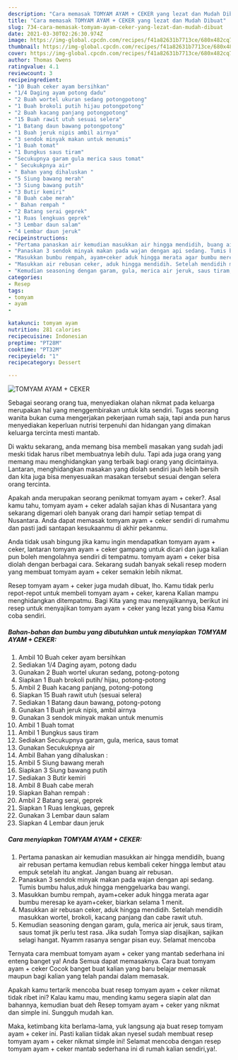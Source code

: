 ```yaml
---
description: "Cara memasak TOMYAM AYAM + CEKER yang lezat dan Mudah Dibuat"
title: "Cara memasak TOMYAM AYAM + CEKER yang lezat dan Mudah Dibuat"
slug: 734-cara-memasak-tomyam-ayam-ceker-yang-lezat-dan-mudah-dibuat
date: 2021-03-30T02:26:30.974Z
image: https://img-global.cpcdn.com/recipes/f41a82631b7713ce/680x482cq70/tomyam-ayam-ceker-foto-resep-utama.jpg
thumbnail: https://img-global.cpcdn.com/recipes/f41a82631b7713ce/680x482cq70/tomyam-ayam-ceker-foto-resep-utama.jpg
cover: https://img-global.cpcdn.com/recipes/f41a82631b7713ce/680x482cq70/tomyam-ayam-ceker-foto-resep-utama.jpg
author: Thomas Owens
ratingvalue: 4.1
reviewcount: 3
recipeingredient:
- "10 Buah ceker ayam bersihkan"
- "1/4 Daging ayam potong dadu"
- "2 Buah wortel ukuran sedang potongpotong"
- "1 Buah brokoli putih hijau potongpotong"
- "2 Buah kacang panjang potongpotong"
- "15 Buah rawit utuh sesuai selera"
- "1 Batang daun bawang potongpotong"
- "1 Buah jeruk nipis ambil airnya"
- "3 sendok minyak makan untuk menumis"
- "1 Buah tomat"
- "1 Bungkus saus tiram"
- "Secukupnya garam gula merica saus tomat"
- " Secukukpnya air"
- " Bahan yang dihaluskan "
- "5 Siung bawang merah"
- "3 Siung bawang putih"
- "3 Butir kemiri"
- "8 Buah cabe merah"
- " Bahan rempah "
- "2 Batang serai geprek"
- "1 Ruas lengkuas geprek"
- "3 Lembar daun salam"
- "4 Lembar daun jeruk"
recipeinstructions:
- "Pertama panaskan air kemudian masukkan air hingga mendidih, buang air rebusan pertama kemudian rebus kembali ceker hingga lembut atau empuk setelah itu angkat. Jangan buang air rebusan."
- "Panaskan 3 sendok minyak makan pada wajan dengan api sedang. Tumis bumbu halus,aduk hingga menggeluarka bau wangi."
- "Masukkan bumbu rempah, ayam+ceker aduk hingga merata agar bumbu meresap ke ayam+ceker, biarkan selama 1 menit."
- "Masukkan air rebusan ceker, aduk hingga mendidih. Setelah mendidih masukkan wortel, brokoli, kacang panjang dan cabe rawit utuh."
- "Kemudian seasoning dengan garam, gula, merica air jeruk, saus tiram, saus tomat jik perlu test rasa. Jika sudah Tomya siap disajikan, sajikan selagi hangat. Nyamm rasanya sengar pisan euy. Selamat mencoba"
categories:
- Resep
tags:
- tomyam
- ayam
- 

katakunci: tomyam ayam  
nutrition: 281 calories
recipecuisine: Indonesian
preptime: "PT28M"
cooktime: "PT32M"
recipeyield: "1"
recipecategory: Dessert

---
```



![TOMYAM AYAM + CEKER](https://img-global.cpcdn.com/recipes/f41a82631b7713ce/680x482cq70/tomyam-ayam-ceker-foto-resep-utama.jpg)

Sebagai seorang orang tua, menyediakan olahan nikmat pada keluarga merupakan hal yang menggembirakan untuk kita sendiri. Tugas seorang  wanita bukan cuma mengerjakan pekerjaan rumah saja, tapi anda pun harus menyediakan keperluan nutrisi terpenuhi dan hidangan yang dimakan keluarga tercinta mesti mantab.

Di waktu  sekarang, anda memang bisa membeli masakan yang sudah jadi meski tidak harus ribet membuatnya lebih dulu. Tapi ada juga orang yang memang mau menghidangkan yang terbaik bagi orang yang dicintainya. Lantaran, menghidangkan masakan yang diolah sendiri jauh lebih bersih dan kita juga bisa menyesuaikan masakan tersebut sesuai dengan selera orang tercinta. 



Apakah anda merupakan seorang penikmat tomyam ayam + ceker?. Asal kamu tahu, tomyam ayam + ceker adalah sajian khas di Nusantara yang sekarang digemari oleh banyak orang dari hampir setiap tempat di Nusantara. Anda dapat memasak tomyam ayam + ceker sendiri di rumahmu dan pasti jadi santapan kesukaanmu di akhir pekanmu.

Anda tidak usah bingung jika kamu ingin mendapatkan tomyam ayam + ceker, lantaran tomyam ayam + ceker gampang untuk dicari dan juga kalian pun boleh mengolahnya sendiri di tempatmu. tomyam ayam + ceker bisa diolah dengan berbagai cara. Sekarang sudah banyak sekali resep modern yang membuat tomyam ayam + ceker semakin lebih nikmat.

Resep tomyam ayam + ceker juga mudah dibuat, lho. Kamu tidak perlu repot-repot untuk membeli tomyam ayam + ceker, karena Kalian mampu menghidangkan ditempatmu. Bagi Kita yang mau menyajikannya, berikut ini resep untuk menyajikan tomyam ayam + ceker yang lezat yang bisa Kamu coba sendiri.

<!--inarticleads1-->

##### Bahan-bahan dan bumbu yang dibutuhkan untuk menyiapkan TOMYAM AYAM + CEKER:

1. Ambil 10 Buah ceker ayam bersihkan
1. Sediakan 1/4 Daging ayam, potong dadu
1. Gunakan 2 Buah wortel ukuran sedang, potong-potong
1. Siapkan 1 Buah brokoli putih/ hijau, potong-potong
1. Ambil 2 Buah kacang panjang, potong-potong
1. Siapkan 15 Buah rawit utuh (sesuai selera)
1. Sediakan 1 Batang daun bawang, potong-potong
1. Gunakan 1 Buah jeruk nipis, ambil airnya
1. Gunakan 3 sendok minyak makan untuk menumis
1. Ambil 1 Buah tomat
1. Ambil 1 Bungkus saus tiram
1. Sediakan Secukupnya garam, gula, merica, saus tomat
1. Gunakan  Secukukpnya air
1. Ambil  Bahan yang dihaluskan :
1. Ambil 5 Siung bawang merah
1. Siapkan 3 Siung bawang putih
1. Sediakan 3 Butir kemiri
1. Ambil 8 Buah cabe merah
1. Siapkan  Bahan rempah :
1. Ambil 2 Batang serai, geprek
1. Siapkan 1 Ruas lengkuas, geprek
1. Gunakan 3 Lembar daun salam
1. Siapkan 4 Lembar daun jeruk




<!--inarticleads2-->

##### Cara menyiapkan TOMYAM AYAM + CEKER:

1. Pertama panaskan air kemudian masukkan air hingga mendidih, buang air rebusan pertama kemudian rebus kembali ceker hingga lembut atau empuk setelah itu angkat. Jangan buang air rebusan.
1. Panaskan 3 sendok minyak makan pada wajan dengan api sedang. Tumis bumbu halus,aduk hingga menggeluarka bau wangi.
1. Masukkan bumbu rempah, ayam+ceker aduk hingga merata agar bumbu meresap ke ayam+ceker, biarkan selama 1 menit.
1. Masukkan air rebusan ceker, aduk hingga mendidih. Setelah mendidih masukkan wortel, brokoli, kacang panjang dan cabe rawit utuh.
1. Kemudian seasoning dengan garam, gula, merica air jeruk, saus tiram, saus tomat jik perlu test rasa. Jika sudah Tomya siap disajikan, sajikan selagi hangat. Nyamm rasanya sengar pisan euy. Selamat mencoba




Ternyata cara membuat tomyam ayam + ceker yang mantab sederhana ini enteng banget ya! Anda Semua dapat memasaknya. Cara buat tomyam ayam + ceker Cocok banget buat kalian yang baru belajar memasak maupun bagi kalian yang telah pandai dalam memasak.

Apakah kamu tertarik mencoba buat resep tomyam ayam + ceker nikmat tidak ribet ini? Kalau kamu mau, mending kamu segera siapin alat dan bahannya, kemudian buat deh Resep tomyam ayam + ceker yang nikmat dan simple ini. Sungguh mudah kan. 

Maka, ketimbang kita berlama-lama, yuk langsung aja buat resep tomyam ayam + ceker ini. Pasti kalian tiidak akan nyesel sudah membuat resep tomyam ayam + ceker nikmat simple ini! Selamat mencoba dengan resep tomyam ayam + ceker mantab sederhana ini di rumah kalian sendiri,ya!.

